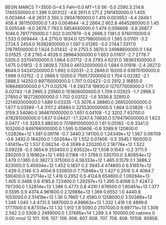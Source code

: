 BEGN
MARCS T=3500 G=4.5 FeH=0.0 MT=1.0
                  56
-5.0 2590.3 214.6 1740530000.0 1.398 0.003122 
-4.8 2611.0 271.2 2191450000.0 1.405 0.003464 
-4.6 2631.3 350.3 2804780000.0 1.415 0.003953 
-4.4 2649.1 458.4 3611500000.0 1.43 0.004644 
-4.2 2664.2 602.8 4645260000.0 1.45 0.005548 
-4.0 2676.7 793.5 5954640000.0 1.474 0.006668 
-3.8 2687.7 1046.0 7617710000.0 1.502 0.007979 
-3.6 2698.3 1381.0 9760110000.0 1.533 0.009444 
-3.4 2710.0 1834.0 12579800000.0 1.565 0.01101 
-3.2 2724.5 2454.0 16382800000.0 1.597 0.01265 
-3.0 2744.1 3317.0 21679500000.0 1.624 0.01432 
-2.9 2753.5 3870.0 24988600000.0 1.64 0.01525 
-2.8 2765.4 4526.0 28964300000.0 1.653 0.01617 
-2.7 2778.7 5305.0 33704100000.0 1.664 0.01712 
-2.6 2793.4 6231.0 39363100000.0 1.675 0.01812 
-2.5 2809.5 7334.0 46132000000.0 1.684 0.01918 
-2.4 2827.0 8644.0 54241200000.0 1.692 0.02031 
-2.3 2846.0 10200.0 63970100000.0 1.698 0.02152 
-2.2 2866.5 12050.0 75657200000.0 1.704 0.02282 
-2.1 2888.5 14250.0 89715000000.0 1.707 0.02423 
-2.0 2912.3 16850.0 106648000000.0 1.71 0.02576 
-1.9 2937.8 19930.0 127077000000.0 1.71 0.02743 
-1.8 2965.3 23560.0 151806000000.0 1.709 0.02925 
-1.7 2998.3 27850.0 182726000000.0 1.702 0.03122 
-1.6 3036.8 32910.0 221492000000.0 1.689 0.03335 
-1.5 3076.4 38860.0 268520000000.0 1.677 0.03569 
-1.4 3117.2 45860.0 325530000000.0 1.664 0.03826 
-1.3 3159.3 54080.0 394611000000.0 1.651 0.04108 
-1.2 3202.7 63700.0 478261000000.0 1.637 0.04421 
-1.1 3247.4 74930.0 579479000000.0 1.623 0.0477 
-1.0 3293.5 88030.0 701891000000.0 1.61 0.05162 
-0.9 3341.0 103200.0 849766000000.0 1.595 0.05606 
-0.8 3389.9 120800.0 1.02826e+12 1.581 0.06116 
-0.7 3440.2 141100.0 1.24349e+12 1.567 0.06709 
-0.6 3492.0 164200.0 1.50264e+12 1.552 0.07406 
-0.5 3545.1 190500.0 1.81411e+12 1.537 0.08234 
-0.4 3599.4 220200.0 2.18776e+12 1.522 0.09228 
-0.3 3654.9 253400.0 2.63522e+12 1.508 0.1043 
-0.2 3711.5 290200.0 3.16962e+12 1.493 0.1188 
-0.1 3769.0 330700.0 3.80654e+12 1.479 0.1365 
0.0 3827.3 375000.0 4.56333e+12 1.465 0.1579 
0.1 3886.2 423000.0 5.45934e+12 1.452 0.1837 
0.2 3945.4 474800.0 6.51657e+12 1.439 0.2146 
0.3 4004.9 530600.0 7.75946e+12 1.427 0.2516 
0.4 4064.7 590400.0 9.21714e+12 1.416 0.2952 
0.5 4124.8 654600.0 1.09264e+13 1.405 0.3466 
0.6 4185.6 723400.0 1.29297e+13 1.395 0.4068 
0.7 4247.2 797200.0 1.52814e+13 1.386 0.4773 
0.8 4310.1 876500.0 1.80451e+13 1.377 0.5595 
0.9 4374.4 961600.0 2.12988e+13 1.369 0.6552 
1.0 4440.8 1053000.0 2.51419e+13 1.36 0.7665 
1.2 4580.0 1258000.0 3.50366e+13 1.346 1.045 
1.4 4731.5 1497000.0 4.89662e+13 1.332 1.418 
1.6 4899.6 1777000.0 6.87313e+13 1.32 1.912 
1.8 5090.0 2107000.0 9.69771e+13 1.309 2.562 
2.0 5309.2 2499000.0 1.37495e+14 1.299 3.4 
100000.00
natoms              0      0.00
nmol          12
          101.         106.       107.      108.         606.        607.        608.
          707.         708.       808.    10108.       60808.
